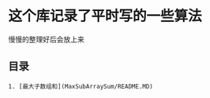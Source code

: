 这个库记录了平时写的一些算法
============================

慢慢的整理好后会放上来

## 目录 ##

    1. [最大子数组和](MaxSubArraySum/README.MD)
